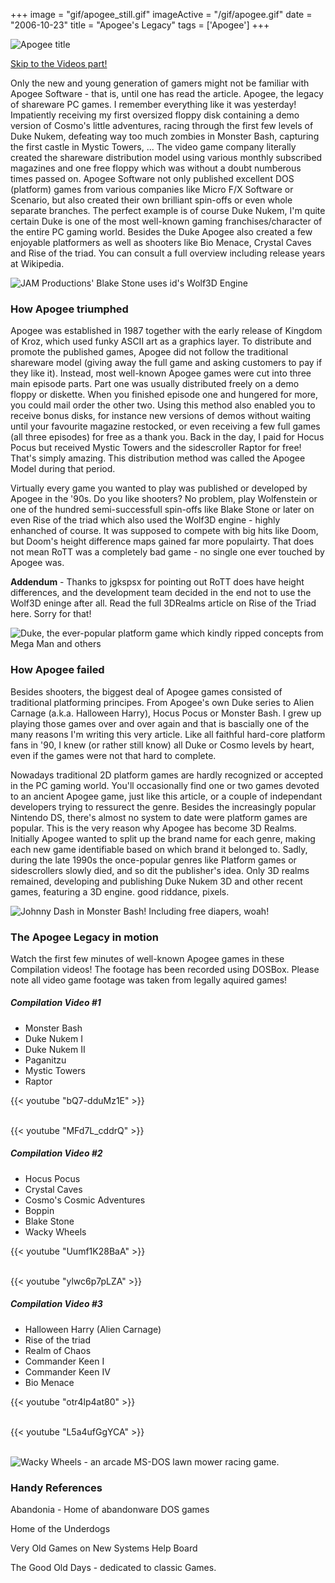+++
image = "gif/apogee_still.gif"
imageActive = "/gif/apogee.gif"
date = "2006-10-23"
title = "Apogee's Legacy"
tags = ['Apogee']
+++

![Apogee title](/img/articles/Apogee.jpg)

<a class="internal" href="#vid">Skip to the Videos part!</a>

Only the new and young generation of gamers might not be familiar with Apogee Software - that is, until one has read the article. Apogee, the legacy of shareware PC games. I remember everything like it was yesterday! Impatiently receiving my first oversized floppy disk containing a demo version of Cosmo's little adventures, racing through the first few levels of Duke Nukem, defeating way too much zombies in Monster Bash, capturing the first castle in Mystic Towers, ... The video game company literally created the shareware distribution model using various monthly subscribed magazines and one free floppy which was without a doubt numberous times passed on.
Apogee Software not only published excellent DOS (platform) games from various companies like Micro F/X Software or Scenario, but also created their own brilliant spin-offs or even whole separate branches. The perfect example is of course Duke Nukem, I'm quite certain Duke is one of the most well-known gaming franchises/character of the entire PC gaming world. Besides the Duke Apogee also created a few enjoyable platformers as well as shooters like Bio Menace, Crystal Caves and Rise of the triad. You can consult a full overview including release years at Wikipedia.

![](/img/articles/bstone.png "JAM Productions' Blake Stone uses id's Wolf3D Engine")

### How Apogee triumphed

Apogee was established in 1987 together with the early release of Kingdom of Kroz, which used funky ASCII art as a graphics layer. To distribute and promote the published games, Apogee did not follow the traditional shareware model (giving away the full game and asking customers to pay if they like it). Instead, most well-known Apogee games were cut into three main episode parts. Part one was usually distributed freely on a demo floppy or diskette. When you finished episode one and hungered for more, you could mail order the other two. Using this method also enabled you to receive bonus disks, for instance new versions of demos without waiting until your favourite magazine restocked, or even receiving a few full games (all three episodes) for free as a thank you. Back in the day, I paid for Hocus Pocus but received Mystic Towers and the sidescroller Raptor for free! That's simply amazing. This distribution method was called the Apogee Model during that period.

Virtually every game you wanted to play was published or developed by Apogee in the '90s. Do you like shooters? No problem, play Wolfenstein or one of the hundred semi-successfull spin-offs like Blake Stone or later on even Rise of the triad which also used the Wolf3D engine - highly enhanched of course. It was supposed to compete with big hits like Doom, but Doom's height difference maps gained far more populairty. That does not mean RoTT was a completely bad game - no single one ever touched by Apogee was.

**Addendum** - Thanks to jgkspsx for pointing out RoTT does have height differences, and the development team decided in the end not to use the Wolf3D eninge after all. Read the full 3DRealms article on Rise of the Triad here. Sorry for that!

![](/img/articles/duke1.png "Duke, the ever-popular platform game which kindly ripped concepts from Mega Man and others")

### How Apogee failed

Besides shooters, the biggest deal of Apogee games consisted of traditional platforming principes. From Apogee's own Duke series to Alien Carnage (a.k.a. Halloween Harry), Hocus Pocus or Monster Bash. I grew up playing those games over and over again and that is bascially one of the many reasons I'm writing this very article. Like all faithful hard-core platform fans in '90, I knew (or rather still know) all Duke or Cosmo levels by heart, even if the games were not that hard to complete.

Nowadays traditional 2D platform games are hardly recognized or accepted in the PC gaming world. You'll occasionally find one or two games devoted to an ancient Apogee game, just like this article, or a couple of independant developers trying to ressurect the genre. Besides the increasingly popular Nintendo DS, there's almost no system to date were platform games are popular. This is the very reason why Apogee has become 3D Realms. Initially Apogee wanted to split up the brand name for each genre, making each new game identifiable based on which brand it belonged to. Sadly, during the late 1990s the once-popular genres like Platform games or sidescrollers slowly died, and so dit the publisher's idea. Only 3D realms remained, developing and publishing Duke Nukem 3D and other recent games, featuring a 3D engine. good riddance, pixels.

![](/img/articles/bash.png "Johnny Dash in Monster Bash! Including free diapers, woah!")

### The Apogee Legacy in motion
<a name="vid" id="vid"></a>
Watch the first few minutes of well-known Apogee games in these Compilation videos! The footage has been recorded using DOSBox. Please note all video game footage was taken from legally aquired games!

##### Compilation Video #1

- Monster Bash
- Duke Nukem I
- Duke Nukem II
- Paganitzu
- Mystic Towers
- Raptor

{{< youtube "bQ7-dduMz1E" >}}

<br/>
{{< youtube "MFd7L_cddrQ" >}}

##### Compilation Video #2

- Hocus Pocus
- Crystal Caves
- Cosmo's Cosmic Adventures
- Boppin
- Blake Stone
- Wacky Wheels

{{< youtube "Uumf1K28BaA" >}}

<br/>
{{< youtube "ylwc6p7pLZA" >}}


##### Compilation Video #3

- Halloween Harry (Alien Carnage)
- Rise of the triad
- Realm of Chaos
- Commander Keen I
- Commander Keen IV
- Bio Menace

{{< youtube "otr4lp4at80" >}}

<br/>
{{< youtube "L5a4ufGgYCA" >}}
<br/>
<br/>

![](/img/articles/wheels.png "Wacky Wheels - an arcade MS-DOS lawn mower racing game.")

### Handy References

Abandonia - Home of abandonware DOS games

Home of the Underdogs

Very Old Games on New Systems Help Board

The Good Old Days - dedicated to classic Games.
